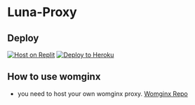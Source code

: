 # Luna-Proxy

## <h2 id="Deploy">Deploy</h2>
<a href="https://replit.com/github/illusionTBA/Luna-proxy" rel="nofollow"><img src="https://raw.githubusercontent.com/BinBashBanana/deploy-buttons/master/buttons/remade/replit.svg" alt="Host on Replit" style="max-width: 100%;"></a>
<a href="https://heroku.com/deploy/?template=https://github.com/illusionTBA/Luna-Proxy" rel="nofollow"><img src="https://raw.githubusercontent.com/BinBashBanana/deploy-buttons/master/buttons/remade/heroku.svg" alt="Deploy to Heroku" style="max-width: 100%;"></a>


## <h2 id="Womginx">How to use womginx</h2>
- you need to host your own womginx proxy. [Womginx Repo](https://www.google.com)
